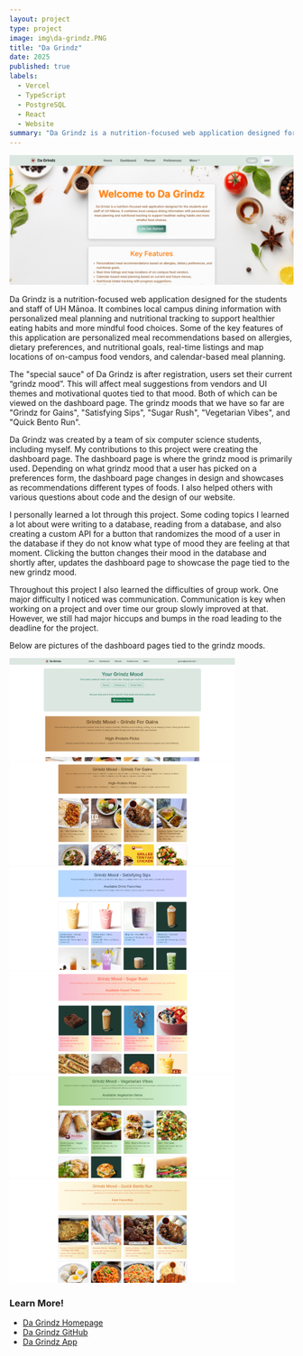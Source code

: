```yaml
---
layout: project
type: project
image: img\da-grindz.PNG
title: "Da Grindz"
date: 2025
published: true
labels:
  - Vercel
  - TypeScript
  - PostgreSQL
  - React
  - Website
summary: "Da Grindz is a nutrition-focused web application designed for the students and staff of UH Mānoa."
---
```

<img class="img-fluid" src="da-grindz-landing.png">

Da Grindz is a nutrition-focused web application designed for the students and staff of UH Mānoa. It combines local campus dining information with personalized meal planning and nutritional tracking to support healthier eating habits and more mindful food choices. Some of the key features of this application are personalized meal recommendations based on allergies, dietary preferences, and nutritional goals, real-time listings and map locations of on-campus food vendors, and calendar-based meal planning. 

The "special sauce" of Da Grindz is after registration, users set their current “grindz mood”. This will affect meal suggestions from vendors and UI themes and motivational quotes tied to that mood. Both of which can be viewed on the dashboard page. The grindz moods that we have so far are "Grindz for Gains", "Satisfying Sips", "Sugar Rush", "Vegetarian Vibes", and "Quick Bento Run".

Da Grindz was created by a team of six computer science students, including myself. My contributions to this project were creating the dashboard page. The dashboard page is where the grindz mood is primarily used. Depending on what grindz mood that a user has picked on a preferences form, the dashboard page changes in design and showcases as recommendations different types of foods. I also helped others with various questions about code and the design of our website. 

I personally learned a lot through this project. Some coding topics I learned a lot about were writing to a database, reading from a database, and also creating a custom API for a button that randomizes the mood of a user in the database if they do not know what type of mood they are feeling at that moment. Clicking the button changes their mood in the database and shortly after, updates the dashboard page to showcase the page tied to the new grindz mood. 

Throughout this project I also learned the difficulties of group work. One major difficulty I noticed was communication. Communication is key when working on a project and over time our group slowly improved at that. However, we still had major hiccups and bumps in the road leading to the deadline for the project. 

Below are pictures of the dashboard pages tied to the grindz moods. 

<img width="400px" class="rounded p-4" src="da-grindz-dash.png">
<img width="400px" class="rounded p-4" src="grindz-for-gains.png">
<img width="400px" class="rounded p-4" src="satisfying-sips.png">
<img width="400px" class="rounded p-4" src="sugar-rush.png">
<img width="400px" class="rounded p-4" src="vegetarian-vibes.png">
<img width="400px" class="rounded p-4" src="quick-bento-run.png">

### Learn More!
- [Da Grindz Homepage](https://da-grindz.github.io/)
- [Da Grindz GitHub](https://github.com/da-grindz)
- [Da Grindz App](https://da-grindz.vercel.app/)

